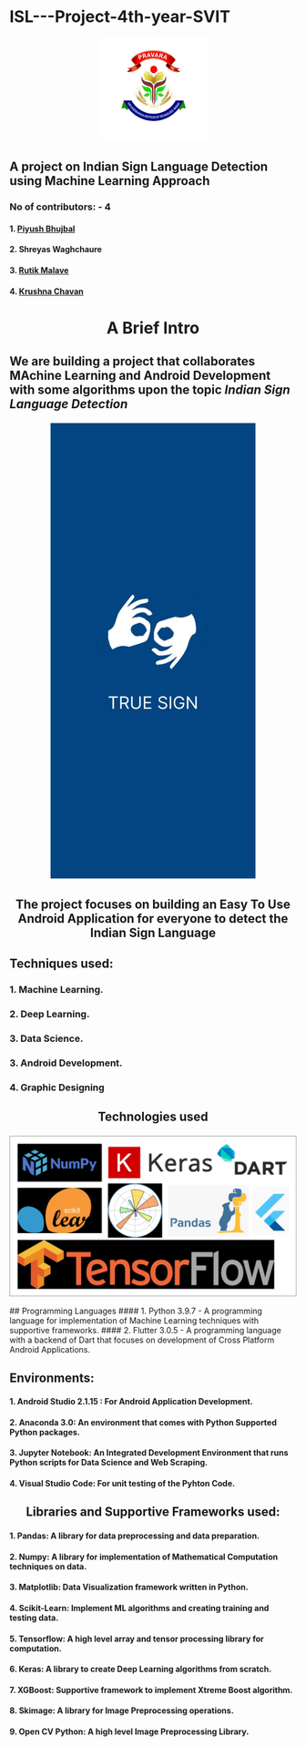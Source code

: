 # ISL---Project-4th-year-SVIT
<p align = "center"><img src = "https://github.com/PiyushBL45t/ISL---Project-4th-year-SVIT/blob/main/Images/svit%20logo.png"/></p>

## A project on Indian Sign Language Detection using Machine Learning Approach

### No of contributors: - 4
#### 1. <a href = "">Piyush Bhujbal</a>
#### 2. Shreyas Waghchaure
#### 3. <a href = "https://github.com/Rutik7294">Rutik Malave</a>
#### 4. <a href = "https://github.com/KrushnaChavan123">Krushna Chavan</a>

# <p align = "center">A Brief Intro </p>
## <p>We are building a project that collaborates MAchine Learning and Android Development with some algorithms upon the topic <i> Indian Sign Language Detection</i> </p>

<p align = "center"><img src = "https://github.com/PiyushBL45t/ISL---Project-4th-year-SVIT/blob/main/Images/App%20Interface.jpeg"/></p>

## <p align = "center">The project focuses on building an Easy To Use Android Application for everyone to detect the Indian Sign Language</p>
## Techniques used:
### 1. Machine Learning.
### 2. Deep Learning.
### 3. Data Science.
### 3. Android Development.
### 4. Graphic Designing

## <p align = 'center'>Technologies used</p>
<p align = "center"><img src = "https://github.com/PiyushBL45t/ISL---Project-4th-year-SVIT/blob/main/Images/Logos%20of%20tech.png"/></p>
## Programming Languages
#### 1. Python 3.9.7 - A programming language for implementation of Machine Learning techniques with supportive frameworks.
#### 2. Flutter 3.0.5 - A programming language with a backend of Dart that focuses on development of Cross Platform Android Applications.

## Environments:
#### 1. Android Studio 2.1.15 : For Android Application Development.
#### 2. Anaconda 3.0: An environment that comes with Python Supported Python packages. 
#### 3. Jupyter Notebook: An Integrated Development Environment that runs Python scripts for Data Science and Web Scraping.
#### 4. Visual Studio Code: For unit testing of the Pyhton Code.

## <p align = 'center'>Libraries and Supportive Frameworks used: </p> 
#### 1. Pandas: A library for data preprocessing and data preparation.
#### 2. Numpy: A library for implementation of Mathematical Computation techniques on data.
#### 3. Matplotlib: Data  Visualization framework written in Python.
#### 4. Scikit-Learn: Implement ML algorithms and creating training and testing data.
#### 5. Tensorflow: A high level array and tensor processing library for computation.
#### 6. Keras: A library to create Deep Learning algorithms from scratch.
#### 7. XGBoost: Supportive framework to implement Xtreme Boost algorithm.
#### 8. Skimage: A library for Image Preprocessing operations.
#### 9. Open CV Python: A high level Image Preprocessing Library.










